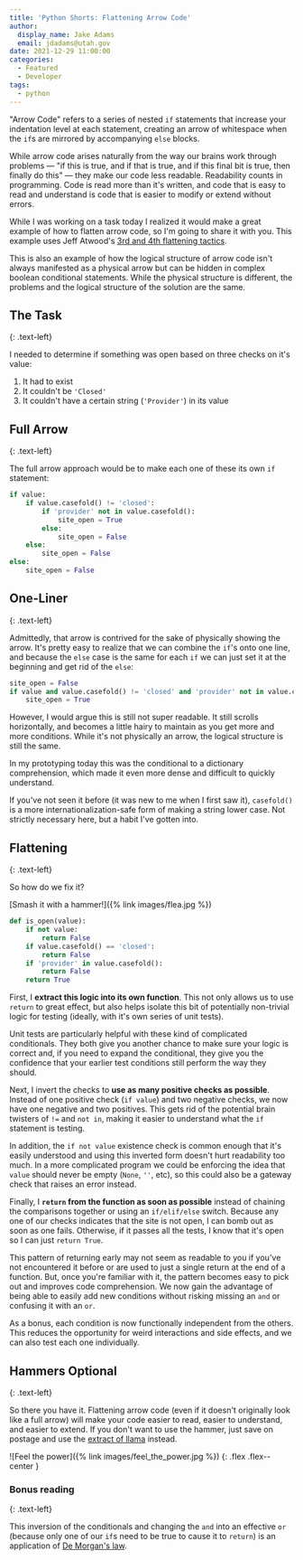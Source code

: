 ```yaml
---
title: 'Python Shorts: Flattening Arrow Code'
author:
  display_name: Jake Adams
  email: jdadams@utah.gov
date: 2021-12-29 11:00:00
categories:
  - Featured
  - Developer
tags:
  - python
---
```


"Arrow Code" refers to a series of nested `if` statements that increase your indentation level at each statement, creating an arrow of whitespace when the `if`s are mirrored by accompanying `else` blocks.

While arrow code arises naturally from the way our brains work through problems — "if this is true, and if that is true, and if this final bit is true, then finally do this" — they make our code less readable. Readability counts in programming. Code is read more than it's written, and code that is easy to read and understand is code that is easier to modify or extend without errors.

While I was working on a task today I realized it would make a great example of how to flatten arrow code, so I'm going to share it with you. This example uses Jeff Atwood's [3rd and 4th flattening tactics](https://blog.codinghorror.com/flattening-arrow-code/).

This is also an example of how the logical structure of arrow code isn't always manifested as a physical arrow but can be hidden in complex boolean conditional statements. While the physical structure is different, the problems and the logical structure of the solution are the same.

## The Task

{: .text-left}

I needed to determine if something was open based on three checks on it's value:

1. It had to exist
1. It couldn't be `'Closed'`
1. It couldn't have a certain string (`'Provider'`) in its value

## Full Arrow

{: .text-left}

The full arrow approach would be to make each one of these its own `if` statement:

```python
if value:
    if value.casefold() != 'closed':
        if 'provider' not in value.casefold():
            site_open = True
        else:
            site_open = False
    else:
        site_open = False
else:
    site_open = False
```

## One-Liner

{: .text-left}

Admittedly, that arrow is contrived for the sake of physically showing the arrow. It's pretty easy to realize that we can combine the `if`'s onto one line, and because the `else` case is the same for each `if` we can just set it at the beginning and get rid of the `else`:

```python
site_open = False
if value and value.casefold() != 'closed' and 'provider' not in value.casefold():
    site_open = True
```

However, I would argue this is still not super readable. It still scrolls horizontally, and becomes a little hairy to maintain as you get more and more conditions. While it's not physically an arrow, the logical structure is still the same.

In my prototyping today this was the conditional to a dictionary comprehension, which made it even more dense and difficult to quickly understand.

If you've not seen it before (it was new to me when I first saw it), `casefold()` is a more internationalization-safe form of making a string lower case. Not strictly necessary here, but a habit I've gotten into.

## Flattening

{: .text-left}

So how do we fix it?

[Smash it with a hammer!]({% link images/flea.jpg %})

```python
def is_open(value):
    if not value:
        return False
    if value.casefold() == 'closed':
        return False
    if 'provider' in value.casefold():
        return False
    return True
```

First, I **extract this logic into its own function**. This not only allows us to use `return` to great effect, but also helps isolate this bit of potentially non-trivial logic for testing (ideally, with it's own series of unit tests).

Unit tests are particularly helpful with these kind of complicated conditionals. They both give you another chance to make sure your logic is correct and, if you need to expand the conditional, they give you the confidence that your earlier test conditions still perform the way they should.

Next, I invert the checks to **use as many positive checks as possible**. Instead of one positive check (`if value`) and two negative checks, we now have one negative and two positives. This gets rid of the potential brain twisters of `!=` and `not in`, making it easier to understand what the `if` statement is testing.

In addition, the `if not value` existence check is common enough that it's easily understood and using this inverted form doesn't hurt readability too much. In a more complicated program we could be enforcing the idea that `value` should never be empty (`None`, `''`, etc), so this could also be a gateway check that raises an error instead.

Finally, I **`return` from the function as soon as possible** instead of chaining the comparisons together or using an `if/elif/else` switch. Because any one of our checks indicates that the site is not open, I can bomb out as soon as one fails. Otherwise, if it passes all the tests, I know that it's open so I can just `return True`.

This pattern of returning early may not seem as readable to you if you've not encountered it before or are used to just a single return at the end of a function. But, once you're familiar with it, the pattern becomes easy to pick out and improves code comprehension. We now gain the advantage of being able to easily add new conditions without risking missing an `and` or confusing it with an `or`.

As a bonus, each condition is now functionally independent from the others. This reduces the opportunity for weird interactions and side effects, and we can also test each one individually.

## Hammers Optional

{: .text-left}

So there you have it. Flattening arrow code (even if it doesn't originally look like a full arrow) will make your code easier to read, easier to understand, and easier to extend. If you don't want to use the hammer, just save on postage and use the [extract of llama](https://www.imdb.com/title/tt0120917/) instead.

![Feel the power]({% link images/feel_the_power.jpg %})
{: .flex .flex--center }

### Bonus reading

{: .text-left}

This inversion of the conditionals and changing the `and` into an effective `or` (because only one of our `if`s need to be true to cause it to `return`) is an application of [De Morgan's law](https://en.wikipedia.org/wiki/De_Morgan%27s_laws).

